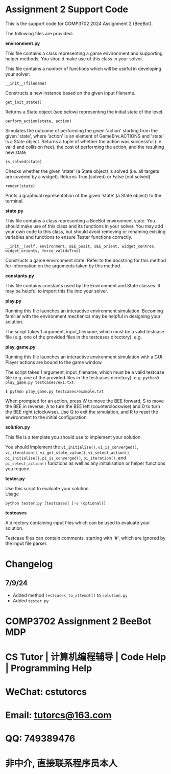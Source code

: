 # Assignment 2 Support Code

This is the support code for COMP3702 2024 Assignment 2 (BeeBot).

The following files are provided:

**environment.py**

This file contains a class representing a game environment and supporting helper methods. You should make use of this 
class in your solver.

This file contains a number of functions which will be useful in developing your solver:

~~~~~
__init__(filename)
~~~~~
Constructs a new instance based on the given input filename.


~~~~~
get_init_state()
~~~~~
Returns a State object (see below) representing the initial state of the level.


~~~~~
perform_action(state, action)
~~~~~
Simulates the outcome of performing the given 'action' starting from the given 'state', where 'action' is an element of
GameEnv.ACTIONS and 'state' is a State object. Returns a tuple of whether the action was successful (i.e. valid and
collision free), the cost of performing the action, and the resulting new state


~~~~~
is_solved(state)
~~~~~
Checks whether the given 'state' (a State object) is solved (i.e. all targets are covered by a widget). Returns
True (solved) or False (not solved).


~~~~~
render(state)
~~~~~
Prints a graphical representation of the given 'state' (a State object) to the terminal.


**state.py**

This file contains a class representing a BeeBot environment state. You should make use of this class and its functions
in your solver. You may add your own code to this class, but
should avoid removing or renaming existing variables and functions to ensure Tester functions correctly.

~~~~~
__init__(self, environment, BEE_posit, BEE_orient, widget_centres, widget_orients, force_valid=True)
~~~~~
Constructs a game environment state. Refer to the docstring for this method for information on the arguments taken
by this method.


**constants.py**

This file contains constants used by the Environment and State classes. It may be helpful to import this file into
your solver.


**play.py**

Running this file launches an interactive environment simulation. Becoming familiar with the environment mechanics may
be helpful in designing your solution.

The script takes 1 argument, input_filename, which must be a valid testcase file (e.g. one of the provided files in the
testcases directory). e.g.

**play_game.py**

Running this file launches an interactive environment simulation with a GUI. Player actions are bound to the game window.

The script takes 1 argument, input_filename, which must be a valid testcase file (e.g. one of the provided files in the
testcases directory). e.g.
`python3 play_game.py testcases/ex1.txt`

~~~~~
$ python play_game.py testcases/example.txt
~~~~~

When prompted for an action, press W to move the BEE forward, S to move the BEE in reverse, A to turn the BEE
left (counterclockwise) and D to turn the BEE right (clockwise). Use Q to exit the simulation, and R to reset the
environment to the initial configuration.


**solution.py**

This file is a template you should use to implement your solution.

You should implement the `vi_initialise()`, `vi_is_converged()`, `vi_iteration()`, `vi_get_state_value()`, `vi_select_action()`, `pi_initialise()`, `pi_is_converged()`, `pi_iteration()`, and `pi_select_action()` functions as well as any initialisation or helper functions you require.

**tester.py**

Use this script to evaluate your solution.  
Usage
```
python tester.py [testcases] [-v (optional)]
```

**testcases**

A directory containing input files which can be used to evaluate your solution.

Testcase files can contain comments, starting with '#', which are ignored by the input file parser.

# Changelog
## 7/9/24
- Added method `testcases_to_attempt()` to `solution.py`
- Added `tester.py`

# COMP3702 Assignment 2 BeeBot MDP

# CS Tutor | 计算机编程辅导 | Code Help | Programming Help

# WeChat: cstutorcs

# Email: tutorcs@163.com

# QQ: 749389476

# 非中介, 直接联系程序员本人
